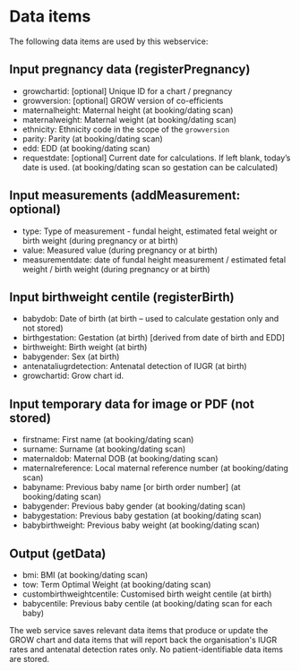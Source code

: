 # Data items

The following data items are used by this webservice:

## Input pregnancy data (registerPregnancy)

* growchartid: [optional] Unique ID for a chart / pregnancy
* growversion: [optional] GROW version of co-efficients
* maternalheight: Maternal height (at booking/dating scan)
* maternalweight: Maternal weight (at booking/dating scan)
* ethnicity: Ethnicity code in the scope of the `growversion`
* parity: Parity (at booking/dating scan)
* edd: EDD (at booking/dating scan)
* requestdate: [optional] Current date for calculations. If left blank, today’s date is used. (at booking/dating scan so gestation can be calculated)

## Input measurements (addMeasurement: optional)

* type: Type of measurement - fundal height, estimated fetal weight or birth weight (during pregnancy or at birth)
* value: Measured value (during pregnancy or at birth)
* measurementdate: date of fundal height measurement / estimated fetal weight / birth weight (during pregnancy or at birth)

## Input birthweight centile (registerBirth)

* babydob: Date of birth (at birth – used to calculate gestation only and not stored)
* birthgestation: Gestation (at birth) [derived from date of birth and EDD]
* birthweight: Birth weight (at birth)
* babygender: Sex (at birth)
* antenataliugrdetection: Antenatal detection of IUGR (at birth)
* growchartid: Grow chart id.

## Input temporary data for image or PDF (not stored)

* firstname: First name (at booking/dating scan)
* surname: Surname (at booking/dating scan)
* maternaldob: Maternal DOB (at booking/dating scan)
* maternalreference: Local maternal reference number (at booking/dating scan)
* babyname: Previous baby name [or birth order number] (at booking/dating scan)
* babygender: Previous baby gender (at booking/dating scan)
* babygestation: Previous baby gestation (at booking/dating scan)
* babybirthweight: Previous baby weight (at booking/dating scan)

## Output (getData)

* bmi: BMI (at booking/dating scan)
* tow: Term Optimal Weight (at booking/dating scan)
* custombirthweightcentile: Customised birth weight centile (at birth)
* babycentile: Previous baby centile (at booking/dating scan for each baby)

The web service saves relevant data items that produce or update the GROW chart and data items that will report back the organisation's IUGR rates and antenatal detection rates only. No patient-identifiable data items are stored.
